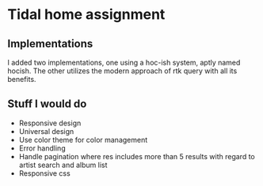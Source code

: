 # Tidal home assignment

## Implementations
I added two implementations, one using a hoc-ish system, aptly named hocish. The other utilizes the modern approach of rtk query with all its benefits.

## Stuff I would do
- Responsive design
- Universal design
- Use color theme for color management
- Error handling
- Handle pagination where res includes more than 5 results with regard to artist search and album list
- Responsive css
